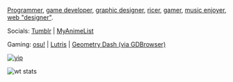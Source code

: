 <!-- uncomment thing below when on vacation ok -->
<!--
![umaru chan living the life](https://iammoltony.github.io/Images_FolderIMEAN_directory/im%20chilling%20yo.jpg)
im on vacation please dont bother me

---

-->

[Programmer](https://github.com/IAmMoltony/useless-sh), [game developer](https://github.com/IAmMoltony/nonoSharp), [graphic designer](https://github.com/IAmMoltony/desktop-wallpaper), [ricer](https://github.com/IAmMoltony/configs), [gamer](https://github.com/IAmMoltony/savefiles), [music enjoyer](https://github.com/IAmMoltony/music-lib), [web "designer"](https://iammoltony.github.io).

Socials: [Tumblr](https://tumblr.com/moltony) | [MyAnimeList](https://myanimelist.net/profile/Moltony)

Gaming: [osu!](https://osu.ppy.sh/users/34607499) | [Lutris](https://lutris.net/user/moltony) | [Geometry Dash (via GDBrowser)](https://gdbrowser.com/u/moltony)

[![yip](https://iammoltony.github.io/cert/moltony_certified.jpg)](https://iammoltony.github.io)

![wt stats](https://github-readme-stats.vercel.app/api/wakatime?username=moltony\&layout=compact)
